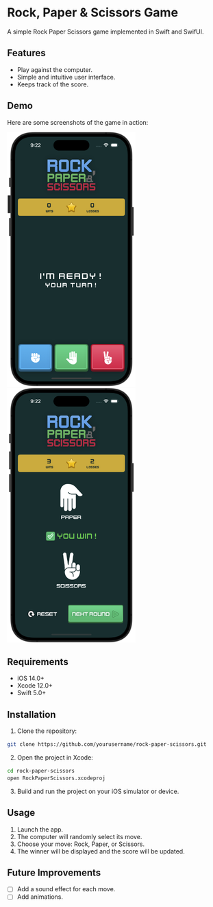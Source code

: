 # Rock, Paper & Scissors Game

A simple Rock Paper Scissors game implemented in Swift and SwifUI.

## Features

- Play against the computer.
- Simple and intuitive user interface.
- Keeps track of the score.

## Demo

Here are some screenshots of the game in action:

<img src="screenshot_01.png" alt="Screenshot 1" width="300"/>
<img src="screenshot_02.png" alt="Screenshot 2" width="300"/>

## Requirements

- iOS 14.0+
- Xcode 12.0+
- Swift 5.0+

## Installation

1. Clone the repository:
  ```sh
  git clone https://github.com/yourusername/rock-paper-scissors.git
  ```
2. Open the project in Xcode:
  ```sh
  cd rock-paper-scissors
  open RockPaperScissors.xcodeproj
  ```
3. Build and run the project on your iOS simulator or device.

## Usage

1. Launch the app.
2. The computer will randomly select its move.
3. Choose your move: Rock, Paper, or Scissors.
4. The winner will be displayed and the score will be updated.

## Future Improvements
- [ ] Add a sound effect for each move.
- [ ] Add animations.
